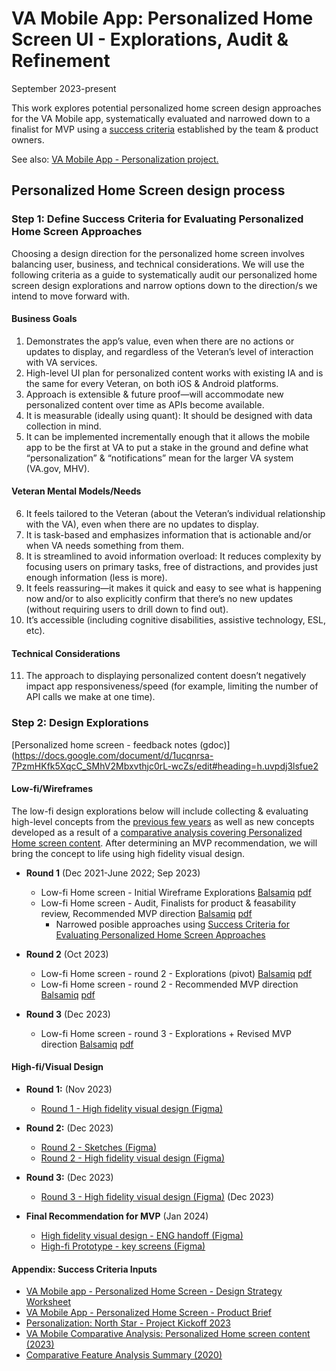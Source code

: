 # VA Mobile App: Personalized Home Screen UI - Explorations, Audit & Refinement
September 2023-present

This work explores potential personalized home screen design approaches for the VA Mobile app, systematically evaluated and narrowed down to a finalist for MVP using a [success criteria](https://github.com/department-of-veterans-affairs/va.gov-team/blob/master/products/va-mobile-app/features/design-personalization/ux/home-screen-success-criteria.md#criteria-for-evaluating-personalized-home-screen-approaches) established by the team & product owners.

See also: [VA Mobile App - Personalization project.](https://github.com/department-of-veterans-affairs/va.gov-team/tree/master/products/va-mobile-app/features/design-personalization)

## Personalized Home Screen design process

### Step 1: Define Success Criteria for Evaluating Personalized Home Screen Approaches
Choosing a design direction for the personalized home screen involves balancing user, business, and technical considerations. We will use the following criteria as a guide to systematically audit our personalized home screen design explorations and narrow options down to the direction/s we intend to move forward with.

#### Business Goals

1. Demonstrates the app’s value, even when there are no actions or updates to display, and regardless of the Veteran’s level of interaction with VA services.
2. High-level UI plan for personalized content works with existing IA and is the same for every Veteran, on both iOS & Android platforms.
3. Approach is extensible & future proof—will accommodate new personalized content over time as APIs become available.
4. It is measurable (ideally using quant): It should be designed with data collection in mind.
5. It can be implemented incrementally enough that it allows the mobile app to be the first at VA to put a stake in the ground and define what “personalization” & “notifications” mean for the larger VA system (VA.gov, MHV).

#### Veteran Mental Models/Needs

6. It feels tailored to the Veteran (about the Veteran’s individual relationship with the VA), even when there are no updates to display.
7. It is task-based and emphasizes information that is actionable and/or when VA needs something from them.
8. It is streamlined to avoid information overload: It reduces complexity by focusing users on primary tasks, free of distractions, and provides just enough information  (less is more).
9. It feels reassuring—it makes it quick and easy to see what is happening now and/or to also explicitly confirm that there’s no new updates (without requiring users to drill down to find out).
10. It’s accessible (including cognitive disabilities, assistive technology, ESL, etc). 

#### Technical Considerations

11. The approach to displaying personalized content doesn’t negatively impact app responsiveness/speed (for example, limiting the number of API calls we make at one time).

### Step 2: Design Explorations
[Personalized home screen - feedback notes (gdoc)](https://docs.google.com/document/d/1ucqnrsa-7PzmHKfk5XqcC_SMhV2Mbxvthjc0rL-wcZs/edit#heading=h.uvpdj3lsfue2

#### Low-fi/Wireframes
The low-fi design explorations below will include collecting & evaluating high-level concepts from the [previous few years](https://github.com/department-of-veterans-affairs/va.gov-team/blob/master/products/va-mobile-app/features/design-personalization/discovery/readme.md#earlier-exploratory-activities-nov-2021---jan-2022) as well as new concepts developed as a result of a [comparative analysis covering Personalized Home screen content](https://github.com/department-of-veterans-affairs/va.gov-team/blob/master/products/va-mobile-app/features/design-personalization/discovery/research/personalization-comparative-analysis-2023.md). After determining an MVP recommendation, we will bring the concept to life using high fidelity visual design.

* **Round 1** (Dec 2021-June 2022; Sep 2023)
  * Low-fi Home screen - Initial Wireframe Explorations [Balsamiq](https://balsamiq.cloud/s4uw4la/pnnwuqv/rB03B) [pdf](https://github.com/department-of-veterans-affairs/va.gov-team/blob/master/products/va-mobile-app/features/design-personalization/ux/VA%20Mobile%20app%20-%20Personalization-%20Home%20screen%20-%20initial%20explorations.pdf)
  * Low-fi Home screen - Audit, Finalists for product & feasability review, Recommended MVP direction [Balsamiq](https://balsamiq.cloud/s4uw4la/pnnwuqv/rFCBA) [pdf](https://github.com/department-of-veterans-affairs/va.gov-team/blob/master/products/va-mobile-app/features/design-personalization/ux/VA%20Mobile%20app%20-%20Personalization%20-%20Home%20screen%20-%20exploration%20audit.pdf)
    * Narrowed posible approaches using [Success Criteria for Evaluating Personalized Home Screen Approaches](https://github.com/department-of-veterans-affairs/va.gov-team/edit/master/products/va-mobile-app/features/design-personalization/ux/home-screen-success-criteria.md#personalized-home-screen-design-process)

* **Round 2** (Oct 2023)
  * Low-fi Home screen - round 2 - Explorations (pivot) [Balsamiq](https://balsamiq.cloud/s4uw4la/pnnwuqv/rB0B9) [pdf](https://github.com/department-of-veterans-affairs/va.gov-team/blob/master/products/va-mobile-app/features/design-personalization/ux/VA%20Mobile%20app%20-%20Personalization%20-%20Home%20screen%20-%20explorations%20round%202.pdf)   
  * Low-fi Home screen - round 2 - Recommended MVP direction [Balsamiq](https://balsamiq.cloud/s4uw4la/pnnwuqv/r47B3) [pdf](https://github.com/department-of-veterans-affairs/va.gov-team/blob/master/products/va-mobile-app/features/design-personalization/ux/VA%20Mobile%20app%20-%20Personalization%20-%20Home%20screen%20-%20MVP.pdf)   

* **Round 3** (Dec 2023)
  * Low-fi Home screen - round 3 - Explorations + Revised MVP direction [Balsamiq](https://balsamiq.cloud/s4uw4la/pnnwuqv/rC00A) [pdf](https://github.com/department-of-veterans-affairs/va.gov-team/blob/master/products/va-mobile-app/features/design-personalization/ux/VA%20Mobile%20app%20-%20Personalization%20-%20Home%20screen%20-%20MVP%20revisions.pdf)

#### High-fi/Visual Design
* **Round 1:** (Nov 2023)
  * [Round 1 - High fidelity visual design (Figma)](https://www.figma.com/file/q4oTyzyLfYrZVz4CACzVLA/Personalization-Visual-Design---Working---VA-Mobile?type=design&node-id=827%3A5426&mode=design&t=rD1KhcwhpLMxDWvT-1) 

* **Round 2:** (Dec 2023)
  * [Round 2 - Sketches (Figma)](https://www.figma.com/file/q4oTyzyLfYrZVz4CACzVLA/Personalization-Visual-Design---Working---VA-Mobile?type=design&node-id=1660-1246&mode=design&t=QXsdpNN5nFVnFZIa-4)
  * [Round 2 - High fidelity visual design (Figma)](https://www.figma.com/file/q4oTyzyLfYrZVz4CACzVLA/Personalization-Visual-Design---Working---VA-Mobile?type=design&node-id=1098%3A347&mode=design&t=rD1KhcwhpLMxDWvT-1)  
 
* **Round 3:** (Dec 2023)
  * [Round 3 - High fidelity visual design (Figma)](https://www.figma.com/file/q4oTyzyLfYrZVz4CACzVLA/Personalization-Visual-Design---Working---VA-Mobile?type=design&node-id=2074%3A916&mode=design&t=rD1KhcwhpLMxDWvT-1) (Dec 2023)
 
* **Final Recommendation for MVP** (Jan 2024)
  * [High fidelity visual design - ENG handoff (Figma)](https://www.figma.com/file/q4oTyzyLfYrZVz4CACzVLA/Personalization-Visual-Design---Working---VA-Mobile?type=design&node-id=2176%3A1167&mode=design&t=VFilP5O5YPz7fVZS-1) 
  * [High-fi Prototype - key screens (Figma)](https://figma.fun/c84v1B/view)

#### Appendix: Success Criteria Inputs

* [VA Mobile app - Personalized Home Screen - Design Strategy Worksheet](https://github.com/department-of-veterans-affairs/va.gov-team/blob/master/products/va-mobile-app/features/design-personalization/ux/personalization-homescreen-design-strategy-worksheet-2023.md) 
* [VA Mobile App - Personalized Home Screen - Product Brief](https://github.com/department-of-veterans-affairs/va.gov-team/blob/master/products/va-mobile-app/features/design-personalization/product/Personalized_homescreen-Product-Brief-2023.md)
* [Personalization: North Star - Project Kickoff 2023](https://github.com/department-of-veterans-affairs/va.gov-team/blob/master/products/va-mobile-app/features/design-personalization/product/Personalization%20-%20North%20Star%20-%20Project%20Kickoff%202023%20updated.pdf)
* [VA Mobile Comparative Analysis: Personalized Home screen content (2023)](https://github.com/department-of-veterans-affairs/va.gov-team/blob/master/products/va-mobile-app/features/design-personalization/discovery/research/personalization-comparative-analysis-2023.md) 
* [Comparative Feature Analysis Summary (2020)](https://github.com/department-of-veterans-affairs/va.gov-team/blob/master/products/va-mobile-app/ux-research/comparative-feature-analysis/summary.md)
